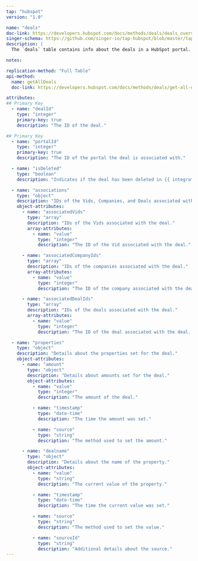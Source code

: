 ```yaml
---
tap: "hubspot"
version: "1.0"

name: "deals"
doc-link: https://developers.hubspot.com/docs/methods/deals/deals_overview
singer-schema: https://github.com/singer-io/tap-hubspot/blob/master/tap_hubspot/schemas/deals.json
description: |
  The `deals` table contains info about the deals in a HubSpot portal.

notes:

replication-method: "Full Table"
api-method:
  name: getAllDeals
  doc-link: https://developers.hubspot.com/docs/methods/deals/get-all-deals

attributes:
## Primary Key
  - name: "dealId"
    type: "integer"
    primary-key: true
    description: "The ID of the deal."

## Primary Key
  - name: "portalId"
    type: "integer"
    primary-key: true
    description: "The ID of the portal the deal is associated with."

  - name: "isDeleted"
    type: "boolean"
    description: "Indicates if the deal has been deleted in {{ integration.display_name }}."

  - name: "associations"
    type: "object"
    description: "IDs of the Vids, Companies, and Deals associated with the deal."
    object-attributes:
      - name: "associatedVids"
        type: "array"
        description: "IDs of the Vids associated with the deal."
        array-attributes:
          - name: "value"
            type: "integer"
            description: "The ID of the Vid associated with the deal."

      - name: "associatedCompanyIds"
        type: "array"
        description: "IDs of the companies associated with the deal."
        array-attributes:
          - name: "value"
            type: "integer"
            description: "The ID of the company associated with the deal."

      - name: "associatedDealIds"
        type: "array"
        description: "IDs of the deals associated with the deal."
        array-attributes:
          - name: "value"
            type: "integer"
            description: "The ID of the deal associated with the deal. (How meta!)"

  - name: "properties"
    type: "object"
    description: "Details about the properties set for the deal."
    object-attributes:
      - name: "amount"
        type: "object"
        description: "Details about amounts set for the deal."
        object-attributes:
          - name: "value"
            type: "integer"
            description: "The amount of the deal."

          - name: "timestamp"
            type: "date-time"
            description: "The time the amount was set."

          - name: "source"
            type: "string"
            description: "The method used to set the amount."

      - name: "dealname"
        type: "object"
        description: "Details about the name of the property."
        object-attributes:
          - name: "value"
            type: "string"
            description: "The current value of the property."

          - name: "timestamp"
            type: "date-time"
            description: "The time the current value was set."

          - name: "source"
            type: "string"
            description: "The method used to set the value."

          - name: "sourceId"
            type: "string"
            description: "Additional details about the source."
---
```

